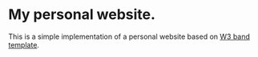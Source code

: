 # My personal website.

This is a simple implementation of a personal website based on [W3 band template](https://www.w3schools.com/w3css/tryw3css_templates_band.htm).
